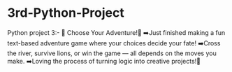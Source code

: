 # 3rd-Python-Project
Python project 3:- 
🦁 Choose Your Adventure!🐊 
➡️Just finished making a fun text-based adventure game where your choices decide your fate! 
➡️Cross the river, survive lions, or win the game — all depends on the moves you make. 
➡️Loving the process of turning logic into creative projects!🚀
